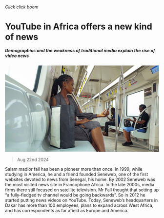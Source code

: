 ###### Click click boom

# YouTube in Africa offers a new kind of news 

##### Demographics and the weakness of traditional media explain the rise of video news 

![image](images/20240824_MAP004.jpg) 

> Aug 22nd 2024 

Salam madior fall has been a pioneer more than once. In 1999, while studying in America, he and a friend founded Seneweb, one of the first websites devoted to news from Senegal, his home. By 2002 Seneweb was the most visited news site in Francophone Africa. In the late 2000s, media firms there still focused on satellite television. Mr Fall thought that setting up “a fully-fledged tv channel would be going backwards”. So in 2012 he started putting news videos on YouTube. Today, Seneweb’s headquarters in Dakar has more than 100 employees, plans to expand across West Africa, and has correspondents as far afield as Europe and America. 

